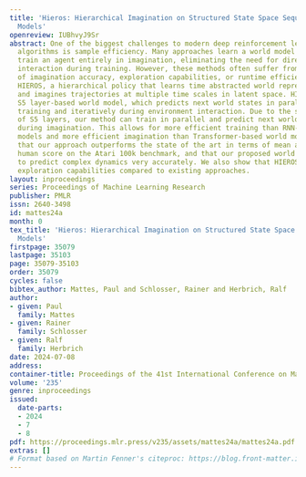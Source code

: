 ```yaml
---
title: 'Hieros: Hierarchical Imagination on Structured State Space Sequence World
  Models'
openreview: IUBhvyJ9Sr
abstract: One of the biggest challenges to modern deep reinforcement learning (DRL)
  algorithms is sample efficiency. Many approaches learn a world model in order to
  train an agent entirely in imagination, eliminating the need for direct environment
  interaction during training. However, these methods often suffer from either a lack
  of imagination accuracy, exploration capabilities, or runtime efficiency. We propose
  HIEROS, a hierarchical policy that learns time abstracted world representations
  and imagines trajectories at multiple time scales in latent space. HIEROS uses an
  S5 layer-based world model, which predicts next world states in parallel during
  training and iteratively during environment interaction. Due to the special properties
  of S5 layers, our method can train in parallel and predict next world states iteratively
  during imagination. This allows for more efficient training than RNN-based world
  models and more efficient imagination than Transformer-based world models. We show
  that our approach outperforms the state of the art in terms of mean and median normalized
  human score on the Atari 100k benchmark, and that our proposed world model is able
  to predict complex dynamics very accurately. We also show that HIEROS displays superior
  exploration capabilities compared to existing approaches.
layout: inproceedings
series: Proceedings of Machine Learning Research
publisher: PMLR
issn: 2640-3498
id: mattes24a
month: 0
tex_title: 'Hieros: Hierarchical Imagination on Structured State Space Sequence World
  Models'
firstpage: 35079
lastpage: 35103
page: 35079-35103
order: 35079
cycles: false
bibtex_author: Mattes, Paul and Schlosser, Rainer and Herbrich, Ralf
author:
- given: Paul
  family: Mattes
- given: Rainer
  family: Schlosser
- given: Ralf
  family: Herbrich
date: 2024-07-08
address:
container-title: Proceedings of the 41st International Conference on Machine Learning
volume: '235'
genre: inproceedings
issued:
  date-parts:
  - 2024
  - 7
  - 8
pdf: https://proceedings.mlr.press/v235/assets/mattes24a/mattes24a.pdf
extras: []
# Format based on Martin Fenner's citeproc: https://blog.front-matter.io/posts/citeproc-yaml-for-bibliographies/
---
```

